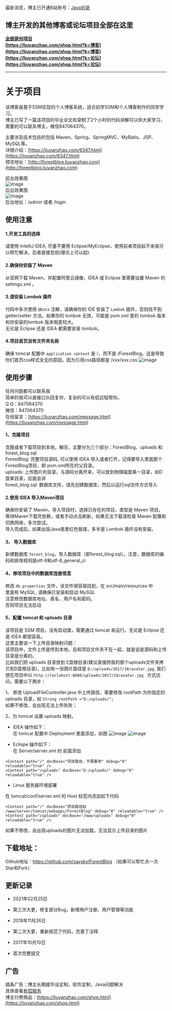 最新消息，博主已开通B站账号：[Java刘哥](https://space.bilibili.com/160340478)
## 博主开发的其他博客或论坛项目全部在这里
**[全部原创项目](https://liuyanzhao.com/shop.html)**   <br/>
**[https://liuyanzhao.com/shop.html?k=博客](https://liuyanzhao.com/shop.html?k=博客)**   <br/>
**[https://liuyanzhao.com/shop.html?k=论坛](https://liuyanzhao.com/shop.html?k=论坛)** 	<br/>
- ------------------------------------------------------------
# 关于项目
该博客是基于SSM实现的个人博客系统，适合初学SSM和个人博客制作的同学学习。<br/>
博主已写了一篇该项目的毕业论文和录制了2个小时的代码讲解可以供大家学习，需要的可以联系博主，微信847064370。<br/>

主要涉及技术包括的包括 Maven、Spring、SpringMVC、MyBatis、JSP、MySQL等。 <br/>
详细介绍：[https://liuyanzhao.com/6347.html](https://liuyanzhao.com/6347.html) <br/>
预览地址：[http://forestblog.liuyanzhao.com](http://forestblog.liuyanzhao.com) <br/>

前台效果图  <br/>
![image](uploads/home.png)
<br/>
后台效果图  <br/>
![image](uploads/admin.png)
<br/>
后台地址：/admin 或者 /login <br/>


## 使用注意
#### 1.开发工具的选择
请使用 IntelliJ IDEA, 尽量不要用 Eclipse/MyEclipse，使用前者项目起不来我可以帮忙解决，后者直接忽视(理论上可以起)

#### 2.确保你安装了 Maven
从官网下载 Maven，并配置阿里云镜像，IDEA 或 Eclipse 里需要设置 Maven 的 settings.xml 。

#### 3.请安装 Lombok 插件
代码中多次使用 `@Data` 注解，请确保你的 IDE 安装了 `Lombok` 插件，否则找不到 getter/setter 方法。如果你的 lombok 无效，可能是 pom.xml 里的 lombok 版本和你安装的lombok 版本相差较大。<br/>
无论是 Eclipse 还是 IDEA 都需要安装 lombok。

#### 4.项目首页没有文件夹名称
确保 tomcat 配置中 `application context` 是 /，而不是 /ForestBlog。这是导致你们首页css样式全无的原因，因为引用css路径都是 /xxx/xxx.css
![image](https://github.com/saysky/ForestBlog/blob/master/uploads/tomcat.png)


## 使用步骤
任何问题都可以联系我 <br/>
简单的我可以直接口头回复你，复杂的可以有偿远程帮你。<br/>
Q Q：847064370 <br/>
微信：847064370 <br/>
在线留言：[https://liuyanzhao.com/message.html](https://liuyanzhao.com/message.html)

#### 1、克隆项目  <br/>
克隆或者下载项目到本地，解压，主要分为三个部分：ForestBlog、uploads 和 forest_blog.sql <br/>
ForestBlog: 完整项目源码, 可以使用 IDEA 导入或者打开，记得要导入里面那个 ForestBlog项目，即 pom.xml所在的父目录。  <br/>
uploads: 上传图片的目录，与源码分离开来，可以放到物理磁盘某一目录，如D盘某目录，后面会讲 <br/>
forest_blog.sql: 数据库文件，请先创建数据库，然后以运行sql文件方式导入 <br/>

#### 2.使用 IDEA 导入Maven项目
确保你安装了 Maven，导入项目时，选择已存在的项目，类型是 Maven 项目。<br/>
等待Maven下载完依赖，或者手动点击刷新，如果无法下载请检查 Maven 配置和切换网络，多次尝试。 <br/>
导入完成后，如果出现Java类里红色报错，多半是 Lombok 插件没有安装。


#### 3、 导入数据库   <br/>
新建数据库 `forest_blog`，导入数据库（即forest_blog.sql）。注意，数据库的编码和排序规则是utf-8和utf-8_general_ci  <br/>


#### 4、修改项目中的数据库连接信息   <br/>
修改 `db.properties` 文件，该文件很容易找到，在 src/main/resources 中<br/>
里面有 MySQL, 请确保已安装和启动 MySQL <br/>
注意修改数据库地址、表名、用户名和密码。<br/>
否则项目无法启动

 
#### 5、配置 tomcat 和 uploads 目录   <br/>
该项目是 SSM 项目，没有启动类，需要通过 tomcat 来运行。无论是 Eclipse 还是 IDEA 都很容易。<br/>
这里主要说一下上传目录映射问题：<br/>
该项目中，文件上传是传到本地，且和项目文件夹不在一起，就是说是源码和上传目录是分离的。 <br/>
比如我们把 uploads 目录放到 E盘根目录(建议直接把我的那个uploads文件夹拷贝到D盘根目录)，比如有一张图片路径是 `D:/uploads/2017/10/avatar.jpg`, 我们想在项目中以 `http://loclahost:8080/uploads/2017/10/avatar.jpg ` 方式访问，需要以下两步：<br/>

1、 修改 UploadFileController.java 中上传路径，需要修改 rootPath 为你指定的 uploads 目录，如 `String rootPath ="D:/uploads/";` <br/>
如果不修改，会出现无法上传失败；<br/>

2、为 tomcat 设置 uploads 映射。<br/>
-  IDEA 操作如下：<br/>
在 tomcat 配置中 Deployment 里面添加，如图
![image](uploads/tomcat.png)
![image](uploads/tomcat2.png)

- Eclispe 操作如下：<br/>
在 Server/server.xml 的 </Host> 前面添加
```
<Context path="/" docBase="项目路径，不需要改" debug="0" reloadable="true" />
<Context path="/uploads" docBase="D:/uploads/" debug="0" reloadable="true" />
```
- Linux 服务器环境部署

在 tomcat/conf/server.xml 的 Host 标签内添加如下代码 <br/>
```
<Context path="/" docBase="项目路径如 /www/server/tomcat/webapps/ForestBlog" debug="0" reloadable="true" />
<Context path="/uploads" docBase="/www/uploads" debug="0" reloadable="true" />
```

如果不修改，会出现uploads的图片无法加载，无法显示上传目录的图片

 
## 下载地址：
Github地址：https://github.com/saysky/ForestBlog
（如果可以帮忙点一次Star和Fork）
 
## 更新记录
- 2021年02月25日
- 第三次大更，修复部分Bug，新增用户注册、用户管理等功能

- 2018年11月26日
- 第二次大更，重新规范了代码，完善了注释

- 2017年10月10日
- 首次完整提交

## 广告
插条广告：博主长期接毕设定制，软件定制，Java问题解决 <br/>
具体查看[有偿服务](https://liuyanzhao.com/notice/my-service.html)  <br/>
博主付费商品：[https://liuyanzhao.com/shop.html](https://liuyanzhao.com/shop.html)


